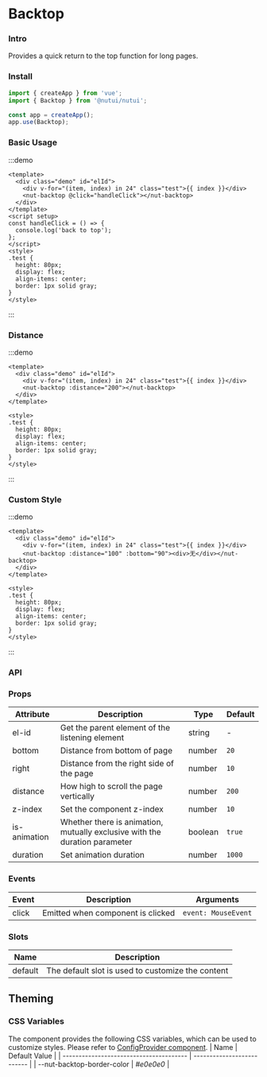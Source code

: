 # Backtop

### Intro

Provides a quick return to the top function for long pages.

### Install

```js
import { createApp } from 'vue';
import { Backtop } from '@nutui/nutui';

const app = createApp();
app.use(Backtop);
```

### Basic Usage

:::demo

```vue
<template>
  <div class="demo" id="elId">
    <div v-for="(item, index) in 24" class="test">{{ index }}</div>
    <nut-backtop @click="handleClick"></nut-backtop>
  </div>
</template>
<script setup>
const handleClick = () => {
  console.log('back to top');
};
</script>
<style>
.test {
  height: 80px;
  display: flex;
  align-items: center;
  border: 1px solid gray;
}
</style>
```

:::

### Distance

:::demo

```vue
<template>
  <div class="demo" id="elId">
    <div v-for="(item, index) in 24" class="test">{{ index }}</div>
    <nut-backtop :distance="200"></nut-backtop>
  </div>
</template>

<style>
.test {
  height: 80px;
  display: flex;
  align-items: center;
  border: 1px solid gray;
}
</style>
```

:::

### Custom Style

:::demo

```vue
<template>
  <div class="demo" id="elId">
    <div v-for="(item, index) in 24" class="test">{{ index }}</div>
    <nut-backtop :distance="100" :bottom="90"><div>无</div></nut-backtop>
  </div>
</template>

<style>
.test {
  height: 80px;
  display: flex;
  align-items: center;
  border: 1px solid gray;
}
</style>
```

:::

### API

### Props

| Attribute    | Description                                                                | Type    | Default |
| ------------ | -------------------------------------------------------------------------- | ------- | ------- |
| el-id        | Get the parent element of the listening element                            | string  | -       |
| bottom       | Distance from bottom of page                                               | number  | `20`    |
| right        | Distance from the right side of the page                                   | number  | `10`    |
| distance     | How high to scroll the page vertically                                     | number  | `200`   |
| z-index      | Set the component z-index                                                  | number  | `10`    |
| is-animation | Whether there is animation, mutually exclusive with the duration parameter | boolean | `true`  |
| duration     | Set animation duration                                                     | number  | `1000`  |

### Events

| Event | Description                       | Arguments           |
| ----- | --------------------------------- | ------------------- |
| click | Emitted when component is clicked | `event: MouseEvent` |

### Slots

| Name    | Description                                       |
| ------- | ------------------------------------------------- |
| default | The default slot is used to customize the content |

## Theming

### CSS Variables

The component provides the following CSS variables, which can be used to customize styles. Please refer to [ConfigProvider component](#/en-US/component/configprovider).
| Name | Default Value |
| --------------------------------------- | -------------------------- |
| --nut-backtop-border-color | _#e0e0e0_ |
